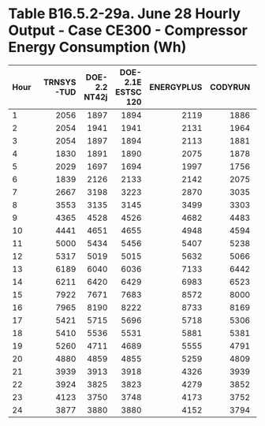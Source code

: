 # Table B16.5.2-29a. June 28 Hourly Output - Case CE300 - Compressor Energy Consumption (Wh)
| Hour | TRNSYS-TUD | DOE-2.2 NT42j | DOE-2.1E ESTSC 120 | ENERGYPLUS | CODYRUN | HOT3000 |     |  Min |  Max | Mean | Dev % $$ |     | TEST 0.0.0 | 
|:---- | ----------:| -------------:| ------------------:| ----------:| -------:| -------:| ---:| ----:| ----:| ----:| --------:| ---:| ----------:| 
| 1    |       2056 |          1897 |               1894 |       2119 |    1886 |    1943 |     | 1886 | 2119 | 1966 |     11.8 |     |       1894 | 
| 2    |       2054 |          1941 |               1941 |       2131 |    1964 |    1951 |     | 1941 | 2131 | 1997 |      9.5 |     |       1941 | 
| 3    |       2054 |          1897 |               1894 |       2113 |    1881 |    1902 |     | 1881 | 2113 | 1957 |     11.8 |     |       1894 | 
| 4    |       1830 |          1891 |               1890 |       2075 |    1878 |    1845 |     | 1830 | 2075 | 1902 |     12.9 |     |       1890 | 
| 5    |       2029 |          1697 |               1694 |       1997 |    1756 |    1914 |     | 1694 | 2029 | 1848 |     18.1 |     |       1694 | 
| 6    |       1839 |          2126 |               2133 |       2142 |    2075 |    2507 |     | 1839 | 2507 | 2137 |     31.2 |     |       2133 | 
| 7    |       2667 |          3198 |               3223 |       2870 |    3035 |    3171 |     | 2667 | 3223 | 3027 |     18.4 |     |       3223 | 
| 8    |       3553 |          3135 |               3145 |       3499 |    3303 |    3434 |     | 3135 | 3553 | 3345 |     12.5 |     |       3145 | 
| 9    |       4365 |          4528 |               4526 |       4682 |    4483 |    4489 |     | 4365 | 4682 | 4512 |      7.0 |     |       4526 | 
| 10   |       4441 |          4651 |               4655 |       4948 |    4594 |    4853 |     | 4441 | 4948 | 4690 |     10.8 |     |       4655 | 
| 11   |       5000 |          5434 |               5456 |       5407 |    5238 |    5164 |     | 5000 | 5456 | 5283 |      8.6 |     |       5456 | 
| 12   |       5317 |          5019 |               5015 |       5632 |    5066 |    5005 |     | 5005 | 5632 | 5176 |     12.1 |     |       5015 | 
| 13   |       6189 |          6040 |               6036 |       7133 |    6442 |    6455 |     | 6036 | 7133 | 6382 |     17.2 |     |       6036 | 
| 14   |       6211 |          6420 |               6429 |       6983 |    6523 |    6503 |     | 6211 | 6983 | 6512 |     11.9 |     |       6429 | 
| 15   |       7922 |          7671 |               7683 |       8572 |    8000 |    8041 |     | 7671 | 8572 | 7982 |     11.3 |     |       7683 | 
| 16   |       7965 |          8190 |               8222 |       8733 |    8169 |    8134 |     | 7965 | 8733 | 8235 |      9.3 |     |       8222 | 
| 17   |       5421 |          5715 |               5696 |       5718 |    5306 |    5212 |     | 5212 | 5718 | 5511 |      9.2 |     |       5696 | 
| 18   |       5410 |          5536 |               5531 |       5881 |    5381 |    5122 |     | 5122 | 5881 | 5477 |     13.8 |     |       5531 | 
| 19   |       5260 |          4711 |               4689 |       5555 |    4791 |    4832 |     | 4689 | 5555 | 4973 |     17.4 |     |       4689 | 
| 20   |       4880 |          4859 |               4855 |       5259 |    4809 |    4875 |     | 4809 | 5259 | 4923 |      9.1 |     |       4855 | 
| 21   |       3939 |          3913 |               3918 |       4326 |    3939 |    3936 |     | 3913 | 4326 | 3995 |     10.3 |     |       3918 | 
| 22   |       3924 |          3825 |               3823 |       4279 |    3852 |    3844 |     | 3823 | 4279 | 3925 |     11.6 |     |       3823 | 
| 23   |       4123 |          3750 |               3748 |       4173 |    3752 |    3807 |     | 3748 | 4173 | 3892 |     10.9 |     |       3748 | 
| 24   |       3877 |          3880 |               3880 |       4152 |    3794 |    3664 |     | 3664 | 4152 | 3875 |     12.6 |     |       3880 | 


